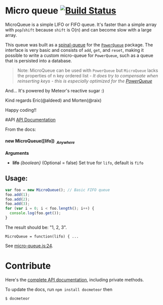 Micro queue [![Build Status](https://travis-ci.org/CollectionFS/Meteor-micro-queue.png?branch=master)](https://travis-ci.org/CollectionFS/Meteor-micro-queue)
=========

MicroQueue is a simple LIFO or FIFO queue. It's faster than a simple array with `pop`/`shift` because `shift` is O(n)
and can become slow with a large array.

This queue was built as a [spinal-queue](https://github.com/CollectionFS/Meteor-power-queue/blob/master/spinal-queue.spec.md) for the [`PowerQueue`](https://github.com/CollectionFS/Meteor-power-queue) package. The interface is very basic and consists of `add`, `get`, and `reset`, making it possible to write a custom micro-queue for `PowerQueue`, such as a queue that is persisted into a database.

> Note: MicroQueue can be used with `PowerQueue` but `MicroQueue` lacks the
> properties of n key ordered list - *It does try to compensate when reinserting keys - this is especially optimized for the [PowerQueue](https://github.com/CollectionFS/Meteor-powerqueue)*

And... It's powered by Meteor's reactive sugar :)

Kind regards Eric(@aldeed) and Morten(@raix)

Happy coding!!

#API
[API Documentation](api.md)

From the docs:
#### <a name="MicroQueue"></a>new MicroQueue([lifo])&nbsp;&nbsp;<sub><i>Anywhere</i></sub> ####

__Arguments__

* __lifo__ *{boolean}*    (Optional = false)
Set true for `lifo`, default is `fifo`


## Usage:
```js
var foo = new MicroQueue(); // Basic FIFO queue
foo.add(1);
foo.add(2);
foo.add(3);
for (var i = 0; i < foo.length(); i++) {
  console.log(foo.get());
}
```
The result should be: "1, 2, 3".

```
MicroQueue = function(lifo) { ...
```

See [micro-queue.js:24](micro-queue.js#L24).


# Contribute

Here's the [complete API documentation](internal.api.md), including private methods.

To update the docs, run `npm install docmeteor` then

```bash
$ docmeteor
```
